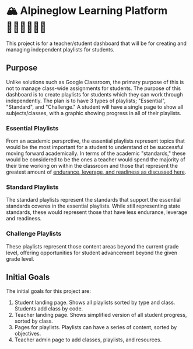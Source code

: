 # 🏔️ Alpineglow Learning Platform 👨🏾‍🏫👩🏻‍🎓
This project is for a teacher/student dashboard that will be for creating and managing independent playlists for students.

## Purpose
Unlike solutions such as Google Classroom, the primary purpose of this is not to manage class-wide assignments for students. The purpose of this dashboard is to create playlists for students which they can work through independently.  The plan is to have 3 types of playlists; "Essential", "Standard", and "Challenge."  A student will have a single page to show all subjects/classes, with a graphic showing progress in all of their playlists.

### Essential Playlists
From an academic persprctive, the essential playlists represent topics that would be the most important for a student to understand ot be successful moving forward academically. In terms of the academic "standards," these would be considered to be the ones a teacher would spend the majority of their time working on within the classroom and those that represent the greatest amount of [endurance, leverage, and readiness as discussed here](https://www.allthingsplc.info/files/uploads/identifying-essential-standards-presentation.pdf).

### Standard Playlists
The standard playlists represent the standards that support the essential standards coveres in the essential playlists. While still representing state standards, these would represent those that have less endurance, leverage and readiness.

### Challenge Playlists
These playlists represent those content areas beyond the current grade level, offering opportunities for student advancement beyond the given grade level.

## Initial Goals
The initial goals for this project are:
  1. Student landing page. Shows all playlists sorted by type and class. Students add class by code.
  2. Teacher landing page. Shows simplified version of all student progress, sorted by class.
  3. Pages for playlists.  Playlists can have a series of content, sorted by objectives.
  4. Teacher admin page to add classes, playlists, and resources.